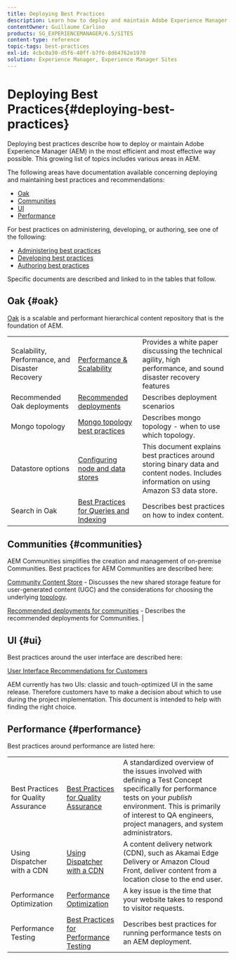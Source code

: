 ```yaml
---
title: Deploying Best Practices
description: Learn how to deploy and maintain Adobe Experience Manager (AEM) in the most efficient and effective way possible.
contentOwner: Guillaume Carlino
products: SG_EXPERIENCEMANAGER/6.5/SITES
content-type: reference
topic-tags: best-practices
exl-id: 4cbc0a30-d5f6-40ff-b7f6-8d64762e1970
solution: Experience Manager, Experience Manager Sites
---
```

# Deploying Best Practices{#deploying-best-practices}

Deploying best practices describe how to deploy or maintain Adobe Experience Manager (AEM) in the most efficient and most effective way possible. This growing list of topics includes various areas in AEM.

The following areas have documentation available concerning deploying and maintaining best practices and recommendations:

* [Oak](#oak)
* [Communities](#communities)
* [UI](#ui)
* [Performance](#performance)

For best practices on administering, developing, or authoring, see one of the following:

* [Administering best practices](/help/sites-administering/administer-best-practices.md)
* [Developing best practices](/help/sites-developing/best-practices.md)
* [Authoring best practices](/help/sites-authoring/best-practices.md)

Specific documents are described and linked to in the tables that follow.

## Oak {#oak}

[Oak](/help/sites-deploying/platform.md) is a scalable and performant hierarchical content repository that is the foundation of AEM.

<table>
 <tbody>
  <tr>
   <td><p>Scalability, Performance, and Disaster Recovery</p> </td>
   <td><a href="/help/sites-deploying/performance.md">Performance &amp; Scalability</a></td>
   <td>Provides a white paper discussing the technical agility, high performance, and sound disaster recovery features</td>
  </tr>
  <tr>
   <td>Recommended Oak deployments</td>
   <td><a href="/help/sites-deploying/recommended-deploys.md">Recommended deployments</a></td>
   <td>Describes deployment scenarios</td>
  </tr>
  <tr>
   <td>Mongo topology</td>
   <td><a href="/help/sites-deploying/recommended-deploys.md">Mongo topology best practices</a></td>
   <td>Describes mongo topology - when to use which topology.</td>
  </tr>
  <tr>
   <td>Datastore options</td>
   <td><a href="/help/sites-deploying/data-store-config.md">Configuring node and data stores</a></td>
   <td>This document explains best practices around storing binary data and content nodes. Includes information on using Amazon S3 data store.</td>
  </tr>
  <tr>
   <td>Search in Oak</td>
   <td><a href="/help/sites-deploying/best-practices-for-queries-and-indexing.md">Best Practices for Queries and Indexing</a><br /> </td>
   <td>Describes best practices on how to index content.</td>
  </tr>
 </tbody>
</table>

## Communities {#communities}

AEM Communities simplifies the creation and management of on-premise Communities. Best practices for AEM Communities are described here:

[Community Content Store](/help/communities/working-with-srp.md) - Discusses the new shared storage feature for user-generated content (UGC) and the considerations for choosing the underlying [topology](/help/communities/topologies.md).

[Recommended deployments for communities](/help/sites-deploying/recommended-deploys.md#considerations-for-aem-communities) - Describes the recommended deployments for Communities. |

## UI {#ui}

Best practices around the user interface are described here:

[User Interface Recommendations for Customers](/help/sites-deploying/ui-recommendations.md)

AEM currently has two UIs: classic and touch-optimized UI in the same release. Therefore customers have to make a decision about which to use during the project implementation. This document is intended to help with finding the right choice.

## Performance {#performance}

Best practices around performance are listed here:

<table>
 <tbody>
  <tr>
   <td>Best Practices for Quality Assurance</td>
   <td><a href="/help/sites-deploying/configuring-performance.md#best-practices-for-quality-assurance">Best Practices for Quality Assurance</a></td>
   <td>A standardized overview of the issues involved with defining a Test Concept specifically for performance tests on your <em>publish</em> environment. This is primarily of interest to QA engineers, project managers, and system administrators.</td>
  </tr>
  <tr>
   <td>Using Dispatcher with a CDN</td>
   <td><a href="https://experienceleague.adobe.com/docs/experience-manager-dispatcher/using/dispatcher.html#using-dispatcher-with-a-cdn">Using Dispatcher with a CDN</a></td>
   <td>A content delivery network (CDN), such as Akamai Edge Delivery or Amazon Cloud Front, deliver content from a location close to the end user.</td>
  </tr>
  <tr>
   <td>Performance Optimization</td>
   <td><a href="/help/sites-deploying/configuring-performance.md">Performance Optimization</a></td>
   <td>A key issue is the time that your website takes to respond to visitor requests.</td>
  </tr>
  <tr>
   <td>Performance Testing</td>
   <td><a href="/help/sites-deploying/best-practices-for-performance-testing.md">Best Practices for Performance Testing</a></td>
   <td>Describes best practices for running performance tests on an AEM deployment.<br /> </td>
  </tr>
 </tbody>
</table>

